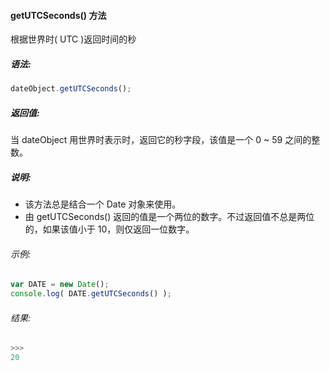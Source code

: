 #### getUTCSeconds() 方法

  根据世界时( UTC )返回时间的秒

##### 语法:

  ```javascript
  dateObject.getUTCSeconds();
  ```

##### 返回值:

  当 dateObject 用世界时表示时，返回它的秒字段，该值是一个 0 ~ 59 之间的整数。

##### 说明:

  - 该方法总是结合一个 Date 对象来使用。
  - 由 getUTCSeconds() 返回的值是一个两位的数字。不过返回值不总是两位的，如果该值小于 10，则仅返回一位数字。

###### 示例:

  ```javascript
  var DATE = new Date();
  console.log( DATE.getUTCSeconds() );
  ```

###### 结果:

  ```javascript
  >>>
  20
  ```

